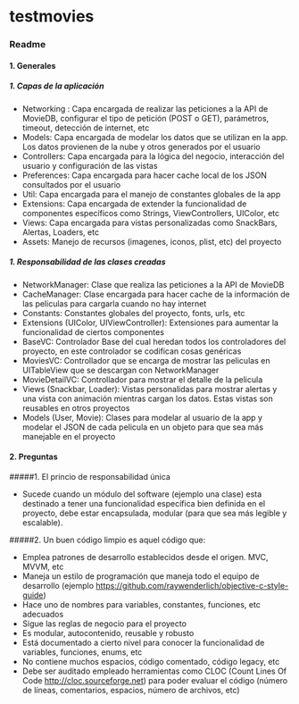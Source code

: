 # testmovies

### Readme
#### 1. Generales
##### 1. Capas de la aplicación
- Networking : Capa encargada de realizar las peticiones a la API de MovieDB, configurar el tipo de petición (POST o GET), parámetros, timeout, detección de internet, etc
- Models: Capa encargada de modelar los datos que se utilizan en la app. Los datos provienen de la nube y otros generados por el usuario
- Controllers: Capa encargada para la lógica del negocio, interacción del usuario y configuración de las vistas
- Preferences: Capa encargada para hacer cache local de los JSON consultados por el usuario
- Util: Capa encargada para el manejo de constantes globales de la app
- Extensions: Capa encargada de extender la funcionalidad de componentes específicos como Strings, ViewControllers, UIColor, etc
- Views: Capa encargada para vistas personalizadas como SnackBars, Alertas, Loaders, etc
- Assets: Manejo de recursos (imagenes, iconos, plist, etc) del proyecto

##### 1. Responsabilidad de las clases creadas
- NetworkManager: Clase que realiza las peticiones a la API de MovieDB
- CacheManager: Clase encargada para hacer cache de la información de las peliculas para cargarla cuando no hay internet
- Constants: Constantes globales del proyecto, fonts, urls, etc
- Extensions (UIColor, UIViewController): Extensiones para aumentar la funcionalidad de ciertos componentes
- BaseVC: Controlador Base del cual heredan todos los controladores del proyecto, en este controlador se codifican cosas genéricas
- MoviesVC: Controllador que se encarga de mostrar las peliculas en UITableView que se descargan con NetworkManager
- MovieDetailVC: Controllador para mostrar el detalle de la pelicula
- Views (Snackbar, Loader): Vistas personalidas para mostrar alertas y una vista con animación mientras cargan los datos. Estas vistas son reusables en otros proyectos
- Models (User, Movie): Clases para modelar al usuario de la app y modelar el JSON de cada pelicula en un objeto para que sea más manejable en el proyecto

#### 2. Preguntas

#####1. El princio de responsabilidad única
- Sucede cuando un módulo del software (ejemplo una clase) esta destinado a tener una funcionalidad específica bien definida en el proyecto, debe estar encapsulada, modular (para que sea más legible y escalable).

#####2. Un buen código limpio es aquel código que:
- Emplea patrones de desarrollo establecidos desde el origen. MVC, MVVM, etc
- Maneja un estilo de programación que maneja todo el equipo de desarrollo (ejemplo https://github.com/raywenderlich/objective-c-style-guide)
- Hace uno de nombres para variables, constantes, funciones, etc adecuados
- Sigue las reglas de negocio para el proyecto
- Es modular, autocontenido, reusable y robusto
- Está documentado a cierto nivel para conocer la funcionalidad de variables, funciones, enums, etc
- No contiene muchos espacios, código comentado, código legacy, etc
- Debe ser auditado empleado herramientas como CLOC (Count Lines Of Code http://cloc.sourceforge.net) para poder evaluar el código (número de líneas, comentarios, espacios, número de archivos, etc)





